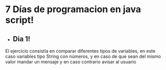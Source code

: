 # 7 Días de programacion en java script!

- ## Dia 1!
 El ejercicio consistía en comparar diferentes tipos de variables, en este caso variables tipo String con números, y en caso de que sean del mismo valor mandar un mensaje y en caso contrario avisar al usuario
